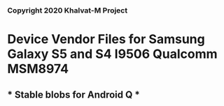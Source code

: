 ### Copyright 2020 Khalvat-M Project

# Device Vendor Files for Samsung Galaxy S5 and S4 I9506 Qualcomm MSM8974

## * Stable blobs for Android Q *

